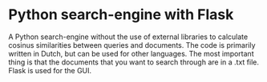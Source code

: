 # Python search-engine with Flask
A Python search-engine without the use of external libraries to calculate cosinus similarities between queries and documents. The code is primarily written in Dutch, but can be used for other languages. The most important thing is that the documents that you want to search through are in a .txt file. Flask is used for the GUI.
